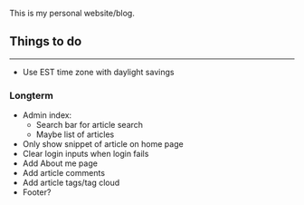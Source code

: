 This is my personal website/blog. 

## Things to do
----
* Use EST time zone with daylight savings

### Longterm
* Admin index:
  * Search bar for article search
  * Maybe list of articles 
* Only show snippet of article on home page
* Clear login inputs when login fails
* Add About me page
* Add article comments
* Add article tags/tag cloud
* Footer?
